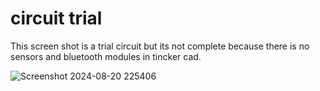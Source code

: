 # circuit trial

This screen shot is  a trial circuit but its not complete because there is no sensors and bluetooth modules in tincker cad.

![Screenshot 2024-08-20 225406](Screenshot%202024-08-20%20225406.png)